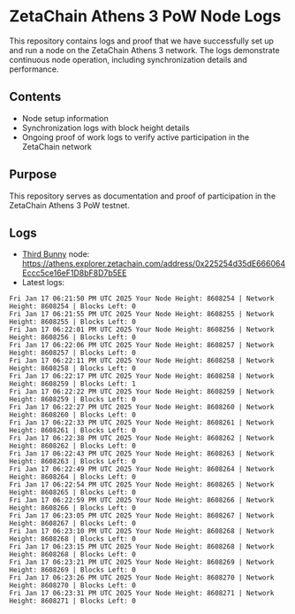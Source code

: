 # ZetaChain Athens 3 PoW Node Logs
This repository contains logs and proof that we have successfully set up and run a node on the ZetaChain Athens 3 network. The logs demonstrate continuous node operation, including synchronization details and performance.

## Contents
- Node setup information
- Synchronization logs with block height details
- Ongoing proof of work logs to verify active participation in the ZetaChain network

## Purpose
This repository serves as documentation and proof of participation in the ZetaChain Athens 3 PoW testnet.

## Logs

- [Third Bunny](https://thirdbunny.xyz/) node: https://athens.explorer.zetachain.com/address/0x225254d35dE666064Eccc5ce16eF1D8bF8D7b5EE
- Latest logs:
```
Fri Jan 17 06:21:50 PM UTC 2025 Your Node Height: 8608254 | Network Height: 8608254 | Blocks Left: 0
Fri Jan 17 06:21:55 PM UTC 2025 Your Node Height: 8608255 | Network Height: 8608255 | Blocks Left: 0
Fri Jan 17 06:22:01 PM UTC 2025 Your Node Height: 8608256 | Network Height: 8608256 | Blocks Left: 0
Fri Jan 17 06:22:06 PM UTC 2025 Your Node Height: 8608257 | Network Height: 8608257 | Blocks Left: 0
Fri Jan 17 06:22:11 PM UTC 2025 Your Node Height: 8608258 | Network Height: 8608258 | Blocks Left: 0
Fri Jan 17 06:22:17 PM UTC 2025 Your Node Height: 8608258 | Network Height: 8608259 | Blocks Left: 1
Fri Jan 17 06:22:22 PM UTC 2025 Your Node Height: 8608259 | Network Height: 8608259 | Blocks Left: 0
Fri Jan 17 06:22:27 PM UTC 2025 Your Node Height: 8608260 | Network Height: 8608260 | Blocks Left: 0
Fri Jan 17 06:22:33 PM UTC 2025 Your Node Height: 8608261 | Network Height: 8608261 | Blocks Left: 0
Fri Jan 17 06:22:38 PM UTC 2025 Your Node Height: 8608262 | Network Height: 8608262 | Blocks Left: 0
Fri Jan 17 06:22:43 PM UTC 2025 Your Node Height: 8608263 | Network Height: 8608263 | Blocks Left: 0
Fri Jan 17 06:22:49 PM UTC 2025 Your Node Height: 8608264 | Network Height: 8608264 | Blocks Left: 0
Fri Jan 17 06:22:54 PM UTC 2025 Your Node Height: 8608265 | Network Height: 8608265 | Blocks Left: 0
Fri Jan 17 06:22:59 PM UTC 2025 Your Node Height: 8608266 | Network Height: 8608266 | Blocks Left: 0
Fri Jan 17 06:23:05 PM UTC 2025 Your Node Height: 8608267 | Network Height: 8608267 | Blocks Left: 0
Fri Jan 17 06:23:10 PM UTC 2025 Your Node Height: 8608268 | Network Height: 8608268 | Blocks Left: 0
Fri Jan 17 06:23:15 PM UTC 2025 Your Node Height: 8608268 | Network Height: 8608268 | Blocks Left: 0
Fri Jan 17 06:23:21 PM UTC 2025 Your Node Height: 8608269 | Network Height: 8608269 | Blocks Left: 0
Fri Jan 17 06:23:26 PM UTC 2025 Your Node Height: 8608270 | Network Height: 8608270 | Blocks Left: 0
Fri Jan 17 06:23:31 PM UTC 2025 Your Node Height: 8608271 | Network Height: 8608271 | Blocks Left: 0
```
